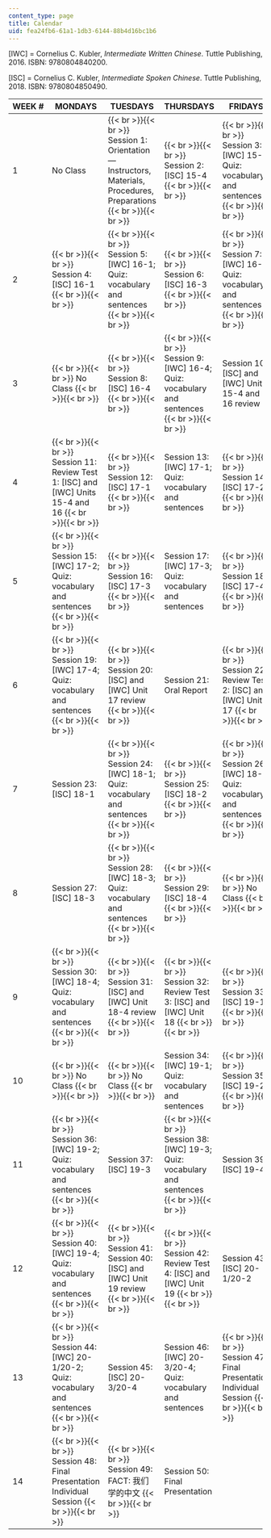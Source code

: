 ```yaml
---
content_type: page
title: Calendar
uid: fea24fb6-61a1-1db3-6144-88b4d16bc1b6
---
```


\[IWC\] = Cornelius C. Kubler, _Intermediate_ _Written Chinese_. Tuttle Publishing, 2016. ISBN: 9780804840200.

\[ISC\] = Cornelius C. Kubler, _Intermediate_ _Spoken Chinese_. Tuttle Publishing, 2018. ISBN: 9780804850490.

| WEEK # | MONDAYS | TUESDAYS | THURSDAYS | FRIDAYS |
| --- | --- | --- | --- | --- |
| 1 | No Class |  {{< br >}}{{< br >}} Session 1: Orientation—Instructors, Materials, Procedures, Preparations {{< br >}}{{< br >}}  |  {{< br >}}{{< br >}} Session 2: \[ISC\] 15-4 {{< br >}}{{< br >}}  |  {{< br >}}{{< br >}} Session 3: \[IWC\] 15-4; Quiz: vocabulary and sentences {{< br >}}{{< br >}}  |
| 2 |  {{< br >}}{{< br >}} Session 4: \[ISC\] 16-1 {{< br >}}{{< br >}}  |  {{< br >}}{{< br >}} Session 5: \[IWC\] 16-1; Quiz: vocabulary and sentences {{< br >}}{{< br >}}  |  {{< br >}}{{< br >}} Session 6: \[ISC\] 16-3 {{< br >}}{{< br >}}  |  {{< br >}}{{< br >}} Session 7: \[IWC\] 16-3; Quiz: vocabulary and sentences {{< br >}}{{< br >}}  |
| 3 |  {{< br >}}{{< br >}} No Class {{< br >}}{{< br >}}  |  {{< br >}}{{< br >}} Session 8: \[ISC\] 16-4 {{< br >}}{{< br >}}  |  {{< br >}}{{< br >}} Session 9: \[IWC\] 16-4; Quiz: vocabulary and sentences {{< br >}}{{< br >}}  | Session 10: \[ISC\] and \[IWC\] Units 15-4 and 16 review |
| 4 |  {{< br >}}{{< br >}} Session 11: Review Test 1: \[ISC\] and \[IWC\] Units 15-4 and 16 {{< br >}}{{< br >}}  |  {{< br >}}{{< br >}} Session 12: \[ISC\] 17-1 {{< br >}}{{< br >}}  | Session 13: \[IWC\] 17-1; Quiz: vocabulary and sentences |  {{< br >}}{{< br >}} Session 14: \[ISC\] 17-2 {{< br >}}{{< br >}}  |
| 5 |  {{< br >}}{{< br >}} Session 15: \[IWC\] 17-2; Quiz: vocabulary and sentences {{< br >}}{{< br >}}  |  {{< br >}}{{< br >}} Session 16: \[ISC\] 17-3 {{< br >}}{{< br >}}  | Session 17: \[IWC\] 17-3; Quiz: vocabulary and sentences |  {{< br >}}{{< br >}} Session 18: \[ISC\] 17-4 {{< br >}}{{< br >}}  |
| 6 |  {{< br >}}{{< br >}} Session 19: \[IWC\] 17-4; Quiz: vocabulary and sentences {{< br >}}{{< br >}}  |  {{< br >}}{{< br >}} Session 20: \[ISC\] and \[IWC\] Unit 17 review {{< br >}}{{< br >}}  | Session 21: Oral Report |  {{< br >}}{{< br >}} Session 22: Review Test 2: \[ISC\] and \[IWC\] Unit 17 {{< br >}}{{< br >}}  |
| 7 | Session 23: \[ISC\] 18-1 |  {{< br >}}{{< br >}} Session 24: \[IWC\] 18-1; Quiz: vocabulary and sentences {{< br >}}{{< br >}}  |  {{< br >}}{{< br >}} Session 25: \[ISC\] 18-2 {{< br >}}{{< br >}}  |  {{< br >}}{{< br >}} Session 26: \[IWC\] 18-2; Quiz: vocabulary and sentences {{< br >}}{{< br >}}  |
| 8 | Session 27: \[ISC\] 18-3 |  {{< br >}}{{< br >}} Session 28: \[IWC\] 18-3; Quiz: vocabulary and sentences {{< br >}}{{< br >}}  |  {{< br >}}{{< br >}} Session 29: \[ISC\] 18-4 {{< br >}}{{< br >}}  |  {{< br >}}{{< br >}} No Class {{< br >}}{{< br >}}  |
| 9 |  {{< br >}}{{< br >}} Session 30: \[IWC\] 18-4; Quiz: vocabulary and sentences {{< br >}}{{< br >}}  |  {{< br >}}{{< br >}} Session 31: \[ISC\] and \[IWC\] Unit 18-4 review {{< br >}}{{< br >}}  |  {{< br >}}{{< br >}} Session 32: Review Test 3: \[ISC\] and \[IWC\] Unit 18 {{< br >}}{{< br >}}  |  {{< br >}}{{< br >}} Session 33: \[ISC\] 19-1 {{< br >}}{{< br >}}  |
| 10 |  {{< br >}}{{< br >}} No Class {{< br >}}{{< br >}}  |  {{< br >}}{{< br >}} No Class {{< br >}}{{< br >}}  | Session 34: \[IWC\] 19-1; Quiz: vocabulary and sentences |  {{< br >}}{{< br >}} Session 35: \[ISC\] 19-2 {{< br >}}{{< br >}}  |
| 11 |  {{< br >}}{{< br >}} Session 36: \[IWC\] 19-2; Quiz: vocabulary and sentences {{< br >}}{{< br >}}  | Session 37: \[ISC\] 19-3 |  {{< br >}}{{< br >}} Session 38: \[IWC\] 19-3; Quiz: vocabulary and sentences {{< br >}}{{< br >}}  | Session 39: \[ISC\] 19-4 |
| 12 |  {{< br >}}{{< br >}} Session 40: \[IWC\] 19-4; Quiz: vocabulary and sentences {{< br >}}{{< br >}}  |  {{< br >}}{{< br >}} Session 41: Session 40: \[ISC\] and \[IWC\] Unit 19 review {{< br >}}{{< br >}}  |  {{< br >}}{{< br >}} Session 42: Review Test 4: \[ISC\] and \[IWC\] Unit 19 {{< br >}}{{< br >}}  | Session 43: \[ISC\] 20-1/20-2 |
| 13 |  {{< br >}}{{< br >}} Session 44: \[IWC\] 20-1/20-2; Quiz: vocabulary and sentences {{< br >}}{{< br >}}  | Session 45: \[ISC\] 20-3/20-4 | Session 46: \[IWC\] 20-3/20-4; Quiz: vocabulary and sentences |  {{< br >}}{{< br >}} Session 47: Final Presentation Individual Session {{< br >}}{{< br >}}  |
| 14 |  {{< br >}}{{< br >}} Session 48: Final Presentation Individual Session {{< br >}}{{< br >}}  |  {{< br >}}{{< br >}} Session 49: FACT: 我们学的中文 {{< br >}}{{< br >}}  | Session 50: Final Presentation |